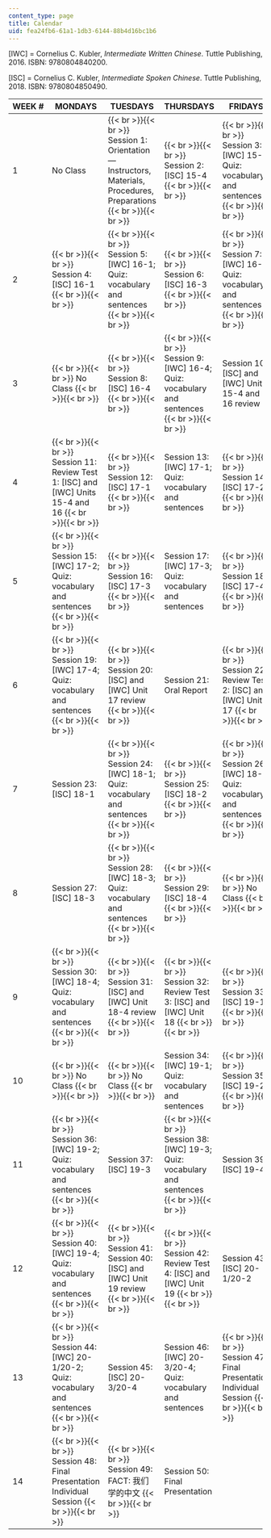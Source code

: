 ```yaml
---
content_type: page
title: Calendar
uid: fea24fb6-61a1-1db3-6144-88b4d16bc1b6
---
```


\[IWC\] = Cornelius C. Kubler, _Intermediate_ _Written Chinese_. Tuttle Publishing, 2016. ISBN: 9780804840200.

\[ISC\] = Cornelius C. Kubler, _Intermediate_ _Spoken Chinese_. Tuttle Publishing, 2018. ISBN: 9780804850490.

| WEEK # | MONDAYS | TUESDAYS | THURSDAYS | FRIDAYS |
| --- | --- | --- | --- | --- |
| 1 | No Class |  {{< br >}}{{< br >}} Session 1: Orientation—Instructors, Materials, Procedures, Preparations {{< br >}}{{< br >}}  |  {{< br >}}{{< br >}} Session 2: \[ISC\] 15-4 {{< br >}}{{< br >}}  |  {{< br >}}{{< br >}} Session 3: \[IWC\] 15-4; Quiz: vocabulary and sentences {{< br >}}{{< br >}}  |
| 2 |  {{< br >}}{{< br >}} Session 4: \[ISC\] 16-1 {{< br >}}{{< br >}}  |  {{< br >}}{{< br >}} Session 5: \[IWC\] 16-1; Quiz: vocabulary and sentences {{< br >}}{{< br >}}  |  {{< br >}}{{< br >}} Session 6: \[ISC\] 16-3 {{< br >}}{{< br >}}  |  {{< br >}}{{< br >}} Session 7: \[IWC\] 16-3; Quiz: vocabulary and sentences {{< br >}}{{< br >}}  |
| 3 |  {{< br >}}{{< br >}} No Class {{< br >}}{{< br >}}  |  {{< br >}}{{< br >}} Session 8: \[ISC\] 16-4 {{< br >}}{{< br >}}  |  {{< br >}}{{< br >}} Session 9: \[IWC\] 16-4; Quiz: vocabulary and sentences {{< br >}}{{< br >}}  | Session 10: \[ISC\] and \[IWC\] Units 15-4 and 16 review |
| 4 |  {{< br >}}{{< br >}} Session 11: Review Test 1: \[ISC\] and \[IWC\] Units 15-4 and 16 {{< br >}}{{< br >}}  |  {{< br >}}{{< br >}} Session 12: \[ISC\] 17-1 {{< br >}}{{< br >}}  | Session 13: \[IWC\] 17-1; Quiz: vocabulary and sentences |  {{< br >}}{{< br >}} Session 14: \[ISC\] 17-2 {{< br >}}{{< br >}}  |
| 5 |  {{< br >}}{{< br >}} Session 15: \[IWC\] 17-2; Quiz: vocabulary and sentences {{< br >}}{{< br >}}  |  {{< br >}}{{< br >}} Session 16: \[ISC\] 17-3 {{< br >}}{{< br >}}  | Session 17: \[IWC\] 17-3; Quiz: vocabulary and sentences |  {{< br >}}{{< br >}} Session 18: \[ISC\] 17-4 {{< br >}}{{< br >}}  |
| 6 |  {{< br >}}{{< br >}} Session 19: \[IWC\] 17-4; Quiz: vocabulary and sentences {{< br >}}{{< br >}}  |  {{< br >}}{{< br >}} Session 20: \[ISC\] and \[IWC\] Unit 17 review {{< br >}}{{< br >}}  | Session 21: Oral Report |  {{< br >}}{{< br >}} Session 22: Review Test 2: \[ISC\] and \[IWC\] Unit 17 {{< br >}}{{< br >}}  |
| 7 | Session 23: \[ISC\] 18-1 |  {{< br >}}{{< br >}} Session 24: \[IWC\] 18-1; Quiz: vocabulary and sentences {{< br >}}{{< br >}}  |  {{< br >}}{{< br >}} Session 25: \[ISC\] 18-2 {{< br >}}{{< br >}}  |  {{< br >}}{{< br >}} Session 26: \[IWC\] 18-2; Quiz: vocabulary and sentences {{< br >}}{{< br >}}  |
| 8 | Session 27: \[ISC\] 18-3 |  {{< br >}}{{< br >}} Session 28: \[IWC\] 18-3; Quiz: vocabulary and sentences {{< br >}}{{< br >}}  |  {{< br >}}{{< br >}} Session 29: \[ISC\] 18-4 {{< br >}}{{< br >}}  |  {{< br >}}{{< br >}} No Class {{< br >}}{{< br >}}  |
| 9 |  {{< br >}}{{< br >}} Session 30: \[IWC\] 18-4; Quiz: vocabulary and sentences {{< br >}}{{< br >}}  |  {{< br >}}{{< br >}} Session 31: \[ISC\] and \[IWC\] Unit 18-4 review {{< br >}}{{< br >}}  |  {{< br >}}{{< br >}} Session 32: Review Test 3: \[ISC\] and \[IWC\] Unit 18 {{< br >}}{{< br >}}  |  {{< br >}}{{< br >}} Session 33: \[ISC\] 19-1 {{< br >}}{{< br >}}  |
| 10 |  {{< br >}}{{< br >}} No Class {{< br >}}{{< br >}}  |  {{< br >}}{{< br >}} No Class {{< br >}}{{< br >}}  | Session 34: \[IWC\] 19-1; Quiz: vocabulary and sentences |  {{< br >}}{{< br >}} Session 35: \[ISC\] 19-2 {{< br >}}{{< br >}}  |
| 11 |  {{< br >}}{{< br >}} Session 36: \[IWC\] 19-2; Quiz: vocabulary and sentences {{< br >}}{{< br >}}  | Session 37: \[ISC\] 19-3 |  {{< br >}}{{< br >}} Session 38: \[IWC\] 19-3; Quiz: vocabulary and sentences {{< br >}}{{< br >}}  | Session 39: \[ISC\] 19-4 |
| 12 |  {{< br >}}{{< br >}} Session 40: \[IWC\] 19-4; Quiz: vocabulary and sentences {{< br >}}{{< br >}}  |  {{< br >}}{{< br >}} Session 41: Session 40: \[ISC\] and \[IWC\] Unit 19 review {{< br >}}{{< br >}}  |  {{< br >}}{{< br >}} Session 42: Review Test 4: \[ISC\] and \[IWC\] Unit 19 {{< br >}}{{< br >}}  | Session 43: \[ISC\] 20-1/20-2 |
| 13 |  {{< br >}}{{< br >}} Session 44: \[IWC\] 20-1/20-2; Quiz: vocabulary and sentences {{< br >}}{{< br >}}  | Session 45: \[ISC\] 20-3/20-4 | Session 46: \[IWC\] 20-3/20-4; Quiz: vocabulary and sentences |  {{< br >}}{{< br >}} Session 47: Final Presentation Individual Session {{< br >}}{{< br >}}  |
| 14 |  {{< br >}}{{< br >}} Session 48: Final Presentation Individual Session {{< br >}}{{< br >}}  |  {{< br >}}{{< br >}} Session 49: FACT: 我们学的中文 {{< br >}}{{< br >}}  | Session 50: Final Presentation |